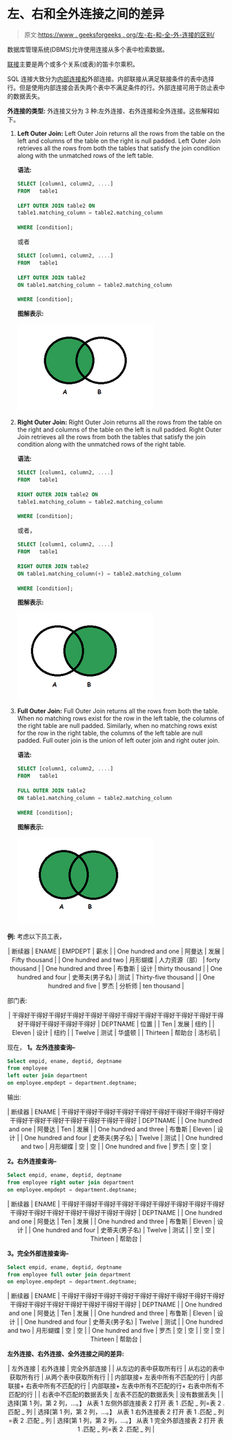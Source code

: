 # 左、右和全外连接之间的差异

> 原文:[https://www . geeksforgeeks . org/左-右-和-全-外-连接的区别/](https://www.geeksforgeeks.org/difference-between-left-right-and-full-outer-join/)

数据库管理系统(DBMS)允许使用连接从多个表中检索数据。

[联接](https://www.geeksforgeeks.org/sql-join-set-1-inner-left-right-and-full-joins/)主要是两个或多个关系(或表)的笛卡尔乘积。

SQL 连接大致分为[内部连接和](https://www.geeksforgeeks.org/inner-join-vs-outer-join/)外部连接。内部联接从满足联接条件的表中选择行。但是使用内部连接会丢失两个表中不满足条件的行。外部连接可用于防止表中的数据丢失。

**外连接的类型:**
外连接又分为 3 种:左外连接、右外连接和全外连接。这些解释如下。

1.  **Left Outer Join:**
    Left Outer Join returns all the rows from the table on the left and columns of the table on the right is null padded. Left Outer Join retrieves all the rows from both the tables that satisfy the join condition along with the unmatched rows of the left table.

    **语法:**

    ```sql
    SELECT [column1, column2, ....]
    FROM   table1

    LEFT OUTER JOIN table2 ON 
    table1.matching_column = table2.matching_column

    WHERE [condition]; 
    ```

    或者

    ```sql
    SELECT [column1, column2, ....]
    FROM   table1

    LEFT OUTER JOIN table2 
    ON table1.matching_column = table2.matching_column

    WHERE [condition]; 
    ```

    **图解表示:**

    ![](img/4cfd330870fe4864d6e53a431e94f31b.png)

2.  **Right Outer Join:**
    Right Outer Join returns all the rows from the table on the right and columns of the table on the left is null padded. Right Outer Join retrieves all the rows from both the tables that satisfy the join condition along with the unmatched rows of the right table.

    **语法:**

    ```sql
    SELECT [column1, column2, ....]
    FROM   table1

    RIGHT OUTER JOIN table2 ON 
    table1.matching_column = table2.matching_column

    WHERE [condition]; 
    ```

    或者，

    ```sql
    SELECT [column1, column2, ....]
    FROM   table1

    RIGHT OUTER JOIN table2 
    ON table1.matching_column(+) = table2.matching_column

    WHERE [condition]; 
    ```

    **图解表示:**

    ![](img/8225a6b63d458376747873317ee96cf9.png)

3.  **Full Outer Join:**
    Full Outer Join returns all the rows from both the table. When no matching rows exist for the row in the left table, the columns of the right table are null padded. Similarly, when no matching rows exist for the row in the right table, the columns of the left table are null padded. Full outer join is the union of left outer join and right outer join.

    **语法:**

    ```sql
    SELECT [column1, column2, ....]
    FROM   table1

    FULL OUTER JOIN table2 
    ON table1.matching_column = table2.matching_column

    WHERE [condition]; 
    ```

    **图解表示:**

    ![](img/8e040437dca2581169b913a212d64896.png)

**例:**
考虑以下员工表，

<center>

| 断续器 | ENAME | EMPDEPT | 薪水 |
| One hundred and one | 阿曼达 | 发展 | Fifty thousand |
| One hundred and two | 月形蝴蝶 | 人力资源（部） | forty thousand |
| One hundred and three | 布鲁斯 | 设计 | thirty thousand |
| One hundred and four | 史蒂夫(男子名) | 测试 | Thirty-five thousand |
| One hundred and five | 罗杰 | 分析师 | ten thousand |

</center>

部门表:

<center>

| 干得好干得好干得好干得好干得好干得好干得好干得好干得好干得好干得好干得好干得好干得好干得好干得好 | DEPTNAME | 位置 |
| Ten | 发展 | 纽约 |
| Eleven | 设计 | 纽约 |
| Twelve | 测试 | 华盛顿 |
| Thirteen | 帮助台 | 洛杉矶 |

</center>

现在，
**1。左外连接查询–**

```sql
Select empid, ename, deptid, deptname 
from employee 
left outer join department 
on employee.empdept = department.deptname; 
```

输出:

<center>

| 断续器 | ENAME | 干得好干得好干得好干得好干得好干得好干得好干得好干得好干得好干得好干得好干得好干得好干得好干得好 | DEPTNAME |
| One hundred and one | 阿曼达 | Ten | 发展 |
| One hundred and three | 布鲁斯 | Eleven | 设计 |
| One hundred and four | 史蒂夫(男子名) | Twelve | 测试 |
| One hundred and two | 月形蝴蝶 | 空 | 空 |
| One hundred and five | 罗杰 | 空 | 空 |

</center>

**2。右外连接查询–**

```sql
Select empid, ename, deptid, deptname 
from employee right outer join department 
on employee.empdept = department.deptname;
```

<center>

| 断续器 | ENAME | 干得好干得好干得好干得好干得好干得好干得好干得好干得好干得好干得好干得好干得好干得好干得好干得好 | DEPTNAME |
| One hundred and one | 阿曼达 | Ten | 发展 |
| One hundred and three | 布鲁斯 | Eleven | 设计 |
| One hundred and four | 史蒂夫(男子名) | Twelve | 测试 |
| 空 | 空 | Thirteen | 帮助台 |

</center>

**3。完全外部连接查询–**

```sql
Select empid, ename, deptid, deptname 
from employee full outer join department 
on employee.empdept = department.deptname;
```

<center>

| 断续器 | ENAME | 干得好干得好干得好干得好干得好干得好干得好干得好干得好干得好干得好干得好干得好干得好干得好干得好 | DEPTNAME |
| One hundred and one | 阿曼达 | Ten | 发展 |
| One hundred and three | 布鲁斯 | Eleven | 设计 |
| One hundred and four | 史蒂夫(男子名) | Twelve | 测试 |
| One hundred and two | 月形蝴蝶 | 空 | 空 |
| One hundred and five | 罗杰 | 空 | 空 |
| 空 | 空 | Thirteen | 帮助台 |

</center>

**左外连接、右外连接、全外连接之间的差异:**

<center>

| 左外连接 | 右外连接 | 完全外部连接 |
| 从左边的表中获取所有行 | 从右边的表中获取所有行 | 从两个表中获取所有行 |
| 内部联接+
左表中所有不匹配的行 | 内部联接+
右表中所有不匹配的行 | 内部联接+
左表中所有不匹配的行+
右表中所有不匹配的行 |
| 右表中不匹配的数据丢失 | 左表不匹配的数据丢失 | 没有数据丢失 |
| 选择[第 1 列，第 2 列，…。】
从表 1
左侧外部连接表 2 打开
表 1 .匹配 _ 列=表 2 .匹配 _ 列 | 选择[第 1 列，第 2 列，…。】
从表 1
右外连接表 2 打开
表 1 .匹配 _ 列=表 2 .匹配 _ 列 | 选择[第 1 列，第 2 列，…。】
从表 1
完全外部连接表 2 打开
表 1 .匹配 _ 列=表 2 .匹配 _ 列 |

</center>